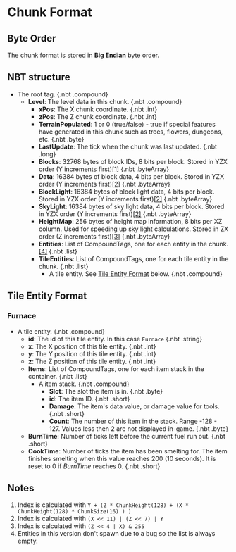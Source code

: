 # Chunk Format

## Byte Order

The chunk format is stored in **Big Endian** byte order.

## NBT structure

<div id="treeview">

* The root tag. {.nbt .compound}
    * **Level**: The level data in this chunk. {.nbt .compound}
        * **xPos**: The X chunk coordinate. {.nbt .int}
        * **zPos**: The Z chunk coordinate. {.nbt .int}
        * **TerrainPopulated**: 1 or 0 (true/false) - true if special features have generated in this chunk such as trees, flowers, dungeons, etc. {.nbt .byte}
        * **LastUpdate**: The tick when the chunk was last updated. {.nbt .long}
        * **Blocks**: 32768 bytes of block IDs, 8 bits per block. Stored in YZX order (Y increments first)[\[1\]](#1) {.nbt .byteArray}
        * **Data**: 16384 bytes of block data, 4 bits per block. Stored in YZX order (Y increments first)[\[2\]](#2) {.nbt .byteArray}
        * **BlockLight**: 16384 bytes of block light data, 4 bits per block. Stored in YZX order (Y increments first)[\[2\]](#2) {.nbt .byteArray}
        * **SkyLight**: 16384 bytes of sky light data, 4 bits per block. Stored in YZX order (Y increments first)[\[2\]](#2) {.nbt .byteArray}
        * **HeightMap**: 256 bytes of height map information, 8 bits per XZ column. Used for speeding up sky light calculations. Stored in ZX order (Z increments first)[\[3\]](#3) {.nbt .byteArray}
        * **Entities**: List of CompoundTags, one for each entity in the chunk.[\[4\]](#4) {.nbt .list}
        * **TileEntities**: List of CompoundTags, one for each tile entity in the chunk. {.nbt .list}
            * A tile entity. See [Tile Entity Format](#tile-entity-format) below. {.nbt .compound}

</div>

## Tile Entity Format

### Furnace

<div id="treeview">

* A tile entity. {.nbt .compound}
    * **id**: The id of this tile entity. In this case `Furnace` {.nbt .string}
    * **x**: The X position of this tile entity. {.nbt .int}
    * **y**: The Y position of this tile entity. {.nbt .int}
    * **z**: The Z position of this tile entity. {.nbt .int}
    * **Items**: List of CompoundTags, one for each item stack in the container. {.nbt .list}
        * A item stack. {.nbt .compound}
            * **Slot**: The slot the item is in. {.nbt .byte}
            * **id**: The item ID. {.nbt .short}
            * **Damage**: The item's data value, or damage value for tools. {.nbt .short}
            * **Count**: The number of this item in the stack. Range -128 - 127. Values less then 2 are not displayed in-game. {.nbt .byte}
    * **BurnTime**: Number of ticks left before the current fuel run out. {.nbt .short}
    * **CookTime**: Number of ticks the item has been smelting for. The item finishes smelting when this value reaches 200 (10 seconds). It is reset to 0 if *BurnTime* reaches 0. {.nbt .short}

</div>

## Notes

1. <a id="1"></a> Index is calculated with `Y + (Z * ChunkHeight(128) + (X * ChunkHeight(128) * ChunkSize(16) ) )`
2. <a id="2"></a> Index is calculated with `(X << 11) | (Z << 7) | Y`
3. <a id="3"></a> Index is calculated with `(Z << 4 | X) & 255`
4. <a id="4"></a> Entities in this version don't spawn due to a bug so the list is always empty.
